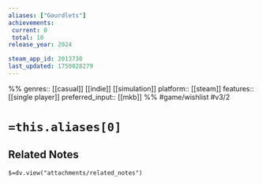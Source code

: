 ```yaml
---
aliases: ["Gourdlets"]
achievements:
 current: 0
 total: 10
release_year: 2024

steam_app_id: 2013730
last_updated: 1750028279
---
```

%%
genres:: [[casual]] [[indie]] [[simulation]]
platform:: [[steam]]
features:: [[single player]]
preferred_input:: [[mkb]]
%%
#game/wishlist
#v3/2

# `=this.aliases[0]`
## Related Notes
`$=dv.view("attachments/related_notes")`